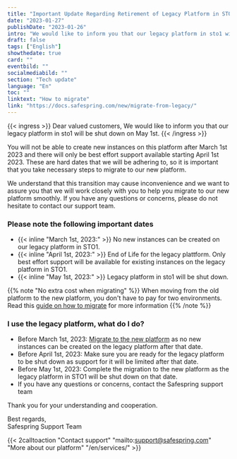 ```yaml
---
title: "Important Update Regarding Retirement of Legacy Platform in STO1"
date: "2023-01-27"
publishDate: "2023-01-26"
intro: "We would like to inform you that our legacy platform in sto1 will be shut down on May 1st 2023"
draft: false
tags: ["English"]
showthedate: true
card: ""
eventbild: ""
socialmediabild: ""
section: "Tech update"
language: "En"
toc: ""
linktext: "How to migrate"
link: "https://docs.safespring.com/new/migrate-from-legacy/"
---
```


{{< ingress >}}
Dear valued customers, We would like to inform you that our legacy platform in sto1 will be shut down on May 1st. 
{{< /ingress >}}

You will not be able to create new instances on this platform after March 1st 2023 and there will only be best effort support available starting April 1st 2023. These are hard dates that we will be adhering to, so it is important that you take necessary steps to migrate to our new platform.

We understand that this transition may cause inconvenience and we want to assure you that we will work closely with you to help you migrate to our new platform smoothly. If you have any questions or concerns, please do not hesitate to contact our support team.

### Please note the following important dates
- {{< inline "March 1st, 2023:" >}} No new instances can be created on our legacy platform in STO1.
- {{< inline "April 1st, 2023:" >}} End of Life for the legacy plattform. Only best effort support will be available for existing instances on the legacy platform in STO1.
- {{< inline "May 1st, 2023:" >}} Legacy platform in sto1 will be shut down.

{{% note "No extra cost when migrating" %}}
When moving from the old platform to the new platform, you don't have to pay for two environments. Read this [guide on how to migrate](https://docs.safespring.com/new/migrate-from-legacy/) for more information
{{% /note %}}

### I use the legacy platform, what do I do?
- Before March 1st, 2023: [Migrate to the new platform](https://docs.safespring.com/new/migrate-from-legacy/) as no new instances can be created on the legacy platform after that date.
- Before April 1st, 2023: Make sure you are ready for the legacy platform to be shut down as support for it will be limited after that date.
- Before May 1st, 2023: Complete the migration to the new platform as the legacy platform in STO1 will be shut down on that date.
- If you have any questions or concerns, contact the Safespring support team

Thank you for your understanding and cooperation.

Best regards,  
Safespring Support Team

{{< 2calltoaction "Contact support" "mailto:support@safespring.com" "More about our platform" "/en/services/" >}}